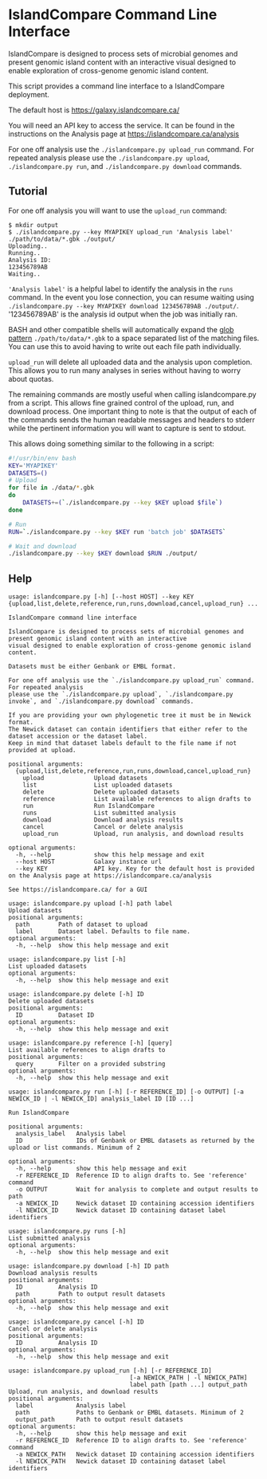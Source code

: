 IslandCompare Command Line Interface
====================================

IslandCompare is designed to process sets of microbial genomes and present genomic island content with an interactive
visual designed to enable exploration of cross-genome genomic island content.

This script provides a command line interface to a IslandCompare deployment.

The default host is https://galaxy.islandcompare.ca/

You will need an API key to access the service. It can be found in the instructions on the Analysis page at
https://islandcompare.ca/analysis

For one off analysis use the `./islandcompare.py upload_run` command. For repeated analysis
please use the `./islandcompare.py upload`, `./islandcompare.py run`, and `./islandcompare.py download` commands.


Tutorial
--------
For one off analysis you will want to use the `upload_run` command:
```shell
$ mkdir output
$ ./islandcompare.py --key MYAPIKEY upload_run 'Analysis label' ./path/to/data/*.gbk ./output/
Uploading..
Running..
Analysis ID:
123456789AB
Waiting..
```
`'Analysis label'` is a helpful label to identify the analysis in the `runs` command. In the event you lose connection, 
you can resume waiting using `./islandcompare.py --key MYAPIKEY download 123456789AB ./output/`. 
'123456789AB' is the analysis id output when the job was initially ran.

BASH and other compatible shells will automatically expand the 
[glob pattern](https://www.linuxjournal.com/content/pattern-matching-bash) `./path/to/data/*.gbk` to a space separated list of 
the matching files. You can use this to avoid having to write out each file path individually.

`upload_run` will delete all uploaded data and the analysis upon completion. This allows you to run many analyses in series
without having to worry about quotas.

The remaining commands are mostly useful when calling islandcompare.py from a script. This allows fine grained control
of the upload, run, and download process. One important thing to note is that the output of each of the commands sends
the human readable messages and headers to stderr while the pertinent information you will want to capture is sent to stdout.

This allows doing something similar to the following in a script:
```bash
#!/usr/bin/env bash
KEY='MYAPIKEY'
DATASETS=()
# Upload
for file in ./data/*.gbk
do
    DATASETS+=(`./islandcompare.py --key $KEY upload $file`)
done

# Run
RUN=`./islandcompare.py --key $KEY run 'batch job' $DATASETS`

# Wait and download
./islandcompare.py --key $KEY download $RUN ./output/
```


Help
-------------

```
usage: islandcompare.py [-h] [--host HOST] --key KEY {upload,list,delete,reference,run,runs,download,cancel,upload_run} ...

IslandCompare command line interface

IslandCompare is designed to process sets of microbial genomes and present genomic island content with an interactive
visual designed to enable exploration of cross-genome genomic island content.

Datasets must be either Genbank or EMBL format.

For one off analysis use the `./islandcompare.py upload_run` command. For repeated analysis
please use the `./islandcompare.py upload`, `./islandcompare.py invoke`, and `./islandcompare.py download` commands.

If you are providing your own phylogenetic tree it must be in Newick format.
The Newick dataset can contain identifiers that either refer to the dataset accession or the dataset label.
Keep in mind that dataset labels default to the file name if not provided at upload.

positional arguments:
  {upload,list,delete,reference,run,runs,download,cancel,upload_run}
    upload              Upload datasets
    list                List uploaded datasets
    delete              Delete uploaded datasets
    reference           List available references to align drafts to
    run                 Run IslandCompare
    runs                List submitted analysis
    download            Download analysis results
    cancel              Cancel or delete analysis
    upload_run          Upload, run analysis, and download results

optional arguments:
  -h, --help            show this help message and exit
  --host HOST           Galaxy instance url
  --key KEY             API key. Key for the default host is provided on the Analysis page at https://islandcompare.ca/analysis

See https://islandcompare.ca/ for a GUI
```

```
usage: islandcompare.py upload [-h] path label
Upload datasets
positional arguments:
  path        Path of dataset to upload
  label       Dataset label. Defaults to file name.
optional arguments:
  -h, --help  show this help message and exit
```

```
usage: islandcompare.py list [-h]
List uploaded datasets
optional arguments:
  -h, --help  show this help message and exit
```

```
usage: islandcompare.py delete [-h] ID
Delete uploaded datasets
positional arguments:
  ID          Dataset ID
optional arguments:
  -h, --help  show this help message and exit
```

```
usage: islandcompare.py reference [-h] [query]
List available references to align drafts to
positional arguments:
  query       Filter on a provided substring
optional arguments:
  -h, --help  show this help message and exit
```

```
usage: islandcompare.py run [-h] [-r REFERENCE_ID] [-o OUTPUT] [-a NEWICK_ID | -l NEWICK_ID] analysis_label ID [ID ...]

Run IslandCompare

positional arguments:
  analysis_label   Analysis label
  ID               IDs of Genbank or EMBL datasets as returned by the upload or list commands. Minimum of 2

optional arguments:
  -h, --help       show this help message and exit
  -r REFERENCE_ID  Reference ID to align drafts to. See 'reference' command
  -o OUTPUT        Wait for analysis to complete and output results to path
  -a NEWICK_ID     Newick dataset ID containing accession identifiers
  -l NEWICK_ID     Newick dataset ID containing dataset label identifiers
```

```
usage: islandcompare.py runs [-h]
List submitted analysis
optional arguments:
  -h, --help  show this help message and exit
```

```
usage: islandcompare.py download [-h] ID path
Download analysis results
positional arguments:
  ID          Analysis ID
  path        Path to output result datasets
optional arguments:
  -h, --help  show this help message and exit
```

```
usage: islandcompare.py cancel [-h] ID
Cancel or delete analysis
positional arguments:
  ID          Analysis ID
optional arguments:
  -h, --help  show this help message and exit
```

```
usage: islandcompare.py upload_run [-h] [-r REFERENCE_ID]
                                  [-a NEWICK_PATH | -l NEWICK_PATH]
                                  label path [path ...] output_path
Upload, run analysis, and download results
positional arguments:
  label            Analysis label
  path             Paths to Genbank or EMBL datasets. Minimum of 2
  output_path      Path to output result datasets
optional arguments:
  -h, --help       show this help message and exit
  -r REFERENCE_ID  Reference ID to align drafts to. See 'reference' command
  -a NEWICK_PATH   Newick dataset ID containing accession identifiers
  -l NEWICK_PATH   Newick dataset ID containing dataset label identifiers
```
